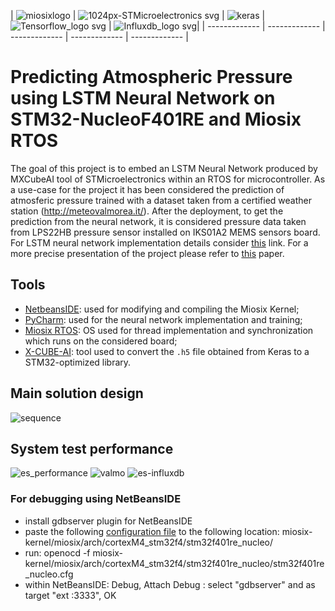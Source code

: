 | ![miosixlogo](https://user-images.githubusercontent.com/16907319/74107162-a0d42e80-4b6d-11ea-979e-c17000bc936c.png)  | 
![1024px-STMicroelectronics svg](https://user-images.githubusercontent.com/16907319/74107182-d24cfa00-4b6d-11ea-91e6-96fa5fa9dcee.png) | ![keras](https://user-images.githubusercontent.com/16907319/74107160-9e71d480-4b6d-11ea-94a7-b82f26f1dc05.png) | ![Tensorflow_logo svg](https://user-images.githubusercontent.com/16907319/74107157-9a45b700-4b6d-11ea-9743-648a312c5d97.png) | ![Influxdb_logo svg](https://user-images.githubusercontent.com/16907319/74490550-27b83c80-4ec9-11ea-8f50-662fc363a603.png)|
| ------------- | ------------- | ------------- | ------------- | ------------- |

# Predicting Atmospheric Pressure using LSTM Neural Network on STM32-NucleoF401RE and Miosix RTOS

The goal of this project is to embed an LSTM Neural Network produced by MXCubeAI tool of STMicroelectronics within an RTOS for microcontroller. As a use-case for the project it has been considered the prediction of atmosferic pressure trained with a dataset taken from a certified weather station (http://meteovalmorea.it/). After the deployment, to get the prediction from the neural network, it is considered pressure data taken from LPS22HB pressure sensor installed on IKS01A2 MEMS sensors board. For LSTM neural network implementation details consider [this](https://github.com/francescoalongi/Atm_pressure_predictor) link. For a more precise presentation of the project please refer to [this]() paper.

## Tools
* [NetbeansIDE](https://netbeans.org/): used for modifying and compiling the Miosix Kernel;
* [PyCharm](https://www.jetbrains.com/pycharm/): used for the neural network implementation and training;
* [Miosix RTOS](https://miosix.org/): OS used for thread implementation and synchronization which runs on the considered board;
* [X-CUBE-AI](https://www.st.com/en/embedded-software/x-cube-ai.html): tool used to convert the `.h5` file obtained from Keras to a STM32-optimized library.

## Main solution design
![sequence](https://user-images.githubusercontent.com/16907319/74106821-21912b80-4b6a-11ea-9184-b63f8d23454f.png)

## System test performance
![es_performance](https://user-images.githubusercontent.com/16907319/74106850-864c8600-4b6a-11ea-88d8-310afa679bd6.png)
![valmo](https://user-images.githubusercontent.com/16907319/74490598-4fa7a000-4ec9-11ea-8f94-7998ae710db3.png)
![es-influxdb](https://user-images.githubusercontent.com/16907319/74490626-71a12280-4ec9-11ea-8bdd-1b00e1f2b883.png)

### For debugging using NetBeansIDE
* install gdbserver plugin for NetBeansIDE
* paste the following [configuration file](https://github.com/arduino-org/OpenOCD/blob/master/tcl/board/st_nucleo_f401re.cfg) 
  to the following location: miosix-kernel/miosix/arch/cortexM4_stm32f4/stm32f401re_nucleo/
* run: openocd -f miosix-kernel/miosix/arch/cortexM4_stm32f4/stm32f401re_nucleo/stm32f401re_nucleo.cfg
* within NetBeansIDE: Debug, Attach Debug : select "gdbserver" and as target "ext :3333", OK
